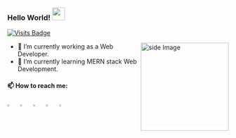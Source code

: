   ### Hello World!  <img src="https://github.com/mahmoodfoysal/mahmoodfoysal/assets/Hi.gif" width="29px">
  [![Visits Badge](https://badges.pufler.dev/visits/mahmoodfoysal/mahmoodfoysal)](https://badges.pufler.dev/visits/mahmoodfoysal/mahmoodfoysal)
  
<img src="https://github.com/sciencepal/sciencepal/blob/master/assets/life_balance.gif" alt="side Image" align="right" width="200" height="auto" />
  
  - 🔭 I’m currently working as a Web Developer.
  - 🌱 I’m currently learning MERN stack Web Development.
  
  #### 📫 How to reach me:
  
[<img src="https://img.icons8.com/color/48/000000/twitter.png" width="3.5%"/>](https://twitter.com/mahmoodfoysal/)  &nbsp; [<img src="https://img.icons8.com/color/48/000000/linkedin.png" width="3.5%"/>](https://www.linkedin.com/in/foysalmahmood/)  &nbsp; [<img src="https://img.icons8.com/fluent/48/000000/facebook-new.png" width="3.5%"/>](https://www.facebook.com/foysal.mahmood1/)  &nbsp; [<img src="https://img.icons8.com/fluent/48/000000/instagram-new.png" width="3.5%"/>](https://www.instagram.com/foysalmahmood33/)  &nbsp; <a href="mailto:foysalcse033@gmail.com"> <img src="https://img.icons8.com/fluent/48/000000/gmail.png" width="3.5%"/>
